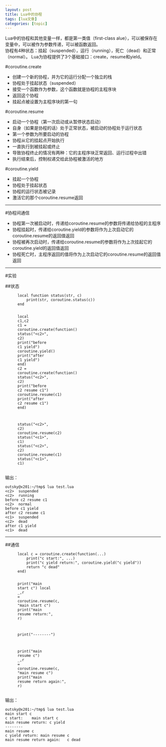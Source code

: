 ```yaml
---
layout: post
title: Lua中的协程 
tags: [lua文章]
categories: [topic]
---
```

<p>Lua中的协程和其他变量一样，都是第一类值（first-class alue），可以被保存在变量中，可以被作为参数传递，可以被函数返回。<br/>
协程有4种状态：挂起（suspended），运行（running），死亡（dead）和正常（normal）。
Lua为协程提供了3个基础接口：create，resume和yield。</p>

<p>#coroutine.create</p>

<ul>
  <li>创建一个新的协程，并为它的运行分配一个独立的栈</li>
  <li>协程处于挂起状态（suspended）</li>
  <li>接受一个函数作为参数，这个函数就是协程的主程序块</li>
  <li>返回这个协程</li>
  <li>挂起点被设置为主程序块的第一句</li>
</ul>

<p>#coroutine.resume</p>

<ul>
  <li>启动一个协程（第一次启动或从暂停状态启动）</li>
  <li>自身（如果是协程的话）处于正常状态，被启动的协程处于运行状态</li>
  <li>第一个参数为所要启动的协程</li>
  <li>协程从它的挂起点开始执行</li>
  <li>一直执行到被挂起或终止</li>
  <li>导致协程终止的情况有两种：它的主程序块正常返回、运行过程中出错</li>
  <li>执行结束后，控制权递交给此协程被激活的地方</li>
</ul>

<p>#coroutine.yield</p>

<ul>
  <li>挂起一个协程</li>
  <li>协程处于挂起状态</li>
  <li>协程的运行状态被记录</li>
  <li>激活它的那个coroutine.resume返回</li>
</ul>

<hr/>

<p>#协程间通信</p>

<ul>
  <li>协程第一次被启动时，传递给coroutine.resume的参数将传递给协程的主程序</li>
  <li>协程挂起时，传递给coroutine.yield的参数将作为上次启动它的coroutine.resume的返回值返回</li>
  <li>协程被再次启动时，传递给coroutine.resume的参数将作为上次挂起它的coroutine.yield的返回值返回</li>
  <li>协程死亡时，主程序返回的值将作为上次启动它的coroutine.resume的返回值返回</li>
</ul>

<hr/>

<p>#实验</p>

<p>##状态</p>

<figure class="highlight"><pre><code class="language-lua" data-lang="lua"><span class="kd">local</span> <span class="k">function</span> <span class="nf">status</span><span class="p">(</span><span class="n">str</span><span class="p">,</span> <span class="n">c</span><span class="p">)</span>
    <span class="nb">print</span><span class="p">(</span><span class="n">str</span><span class="p">,</span> <span class="nb">coroutine.status</span><span class="p">(</span><span class="n">c</span><span class="p">))</span>
<span class="k">end</span>

<span class="kd">local</span> <span class="n">c1</span><span class="p">,</span><span class="n">c2</span>
<span class="n">c1</span> <span class="o">=</span> <span class="nb">coroutine.create</span><span class="p">(</span><span class="k">function</span><span class="p">()</span>
    <span class="n">status</span><span class="p">(</span><span class="s2">&#34;&lt;c2&gt;&#34;</span><span class="p">,</span> <span class="n">c2</span><span class="p">)</span>
    <span class="nb">print</span><span class="p">(</span><span class="s2">&#34;before c1 yield&#34;</span><span class="p">)</span>
    <span class="nb">coroutine.yield</span><span class="p">()</span>
    <span class="nb">print</span><span class="p">(</span><span class="s2">&#34;after c1 yield&#34;</span><span class="p">)</span>
<span class="k">end</span><span class="p">)</span>
<span class="n">c2</span> <span class="o">=</span> <span class="nb">coroutine.create</span><span class="p">(</span><span class="k">function</span><span class="p">()</span>
    <span class="n">status</span><span class="p">(</span><span class="s2">&#34;&lt;c2&gt;&#34;</span><span class="p">,</span> <span class="n">c2</span><span class="p">)</span>
    <span class="nb">print</span><span class="p">(</span><span class="s2">&#34;before c2 resume c1&#34;</span><span class="p">)</span>
    <span class="nb">coroutine.resume</span><span class="p">(</span><span class="n">c1</span><span class="p">)</span>
    <span class="nb">print</span><span class="p">(</span><span class="s2">&#34;after c2 resume c1&#34;</span><span class="p">)</span>
<span class="k">end</span><span class="p">)</span>

<span class="n">status</span><span class="p">(</span><span class="s2">&#34;&lt;c2&gt;&#34;</span><span class="p">,</span> <span class="n">c2</span><span class="p">)</span>
<span class="nb">coroutine.resume</span><span class="p">(</span><span class="n">c2</span><span class="p">)</span>
<span class="n">status</span><span class="p">(</span><span class="s2">&#34;&lt;c1&gt;&#34;</span><span class="p">,</span> <span class="n">c1</span><span class="p">)</span>
<span class="n">status</span><span class="p">(</span><span class="s2">&#34;&lt;c2&gt;&#34;</span><span class="p">,</span> <span class="n">c2</span><span class="p">)</span>
<span class="nb">coroutine.resume</span><span class="p">(</span><span class="n">c1</span><span class="p">)</span>
<span class="n">status</span><span class="p">(</span><span class="s2">&#34;&lt;c1&gt;&#34;</span><span class="p">,</span> <span class="n">c1</span><span class="p">)</span></code></pre></figure>

<p>输出：</p>

<div class="language-plaintext highlighter-rouge"><div class="highlight"><pre class="highlight"><code>outsky@x201:~/tmp$ lua test.lua 
&lt;c2&gt;	suspended
&lt;c2&gt;	running
before c2 resume c1
&lt;c2&gt;	normal
before c1 yield
after c2 resume c1
&lt;c1&gt;	suspended
&lt;c2&gt;	dead
after c1 yield
&lt;c1&gt;	dead
</code></pre></div></div>

<hr/>

<p>##通信</p>

<figure class="highlight"><pre><code class="language-lua" data-lang="lua"><span class="kd">local</span> <span class="n">c</span> <span class="o">=</span> <span class="nb">coroutine.create</span><span class="p">(</span><span class="k">function</span><span class="p">(</span><span class="o">...</span><span class="p">)</span>
    <span class="nb">print</span><span class="p">(</span><span class="s2">&#34;c start:&#34;</span><span class="p">,</span> <span class="o">...</span><span class="p">)</span>
    <span class="nb">print</span><span class="p">(</span><span class="s2">&#34;c yield return:&#34;</span><span class="p">,</span> <span class="nb">coroutine.yield</span><span class="p">(</span><span class="s2">&#34;c yield&#34;</span><span class="p">))</span>
    <span class="k">return</span> <span class="s2">&#34;c dead&#34;</span>
<span class="k">end</span><span class="p">)</span>

<span class="nb">print</span><span class="p">(</span><span class="s2">&#34;main start c&#34;</span><span class="p">)</span>
<span class="kd">local</span> <span class="n">_</span><span class="p">,</span><span class="n">r</span> <span class="o">=</span> <span class="nb">coroutine.resume</span><span class="p">(</span><span class="n">c</span><span class="p">,</span> <span class="s2">&#34;main start c&#34;</span><span class="p">)</span>
<span class="nb">print</span><span class="p">(</span><span class="s2">&#34;main resume return:&#34;</span><span class="p">,</span> <span class="n">r</span><span class="p">)</span>

<span class="nb">print</span><span class="p">(</span><span class="s2">&#34;--------&#34;</span><span class="p">)</span>

<span class="nb">print</span><span class="p">(</span><span class="s2">&#34;main resume c&#34;</span><span class="p">)</span>
<span class="n">_</span><span class="p">,</span><span class="n">r</span> <span class="o">=</span> <span class="nb">coroutine.resume</span><span class="p">(</span><span class="n">c</span><span class="p">,</span> <span class="s2">&#34;main resume c&#34;</span><span class="p">)</span>
<span class="nb">print</span><span class="p">(</span><span class="s2">&#34;main resume return again:&#34;</span><span class="p">,</span> <span class="n">r</span><span class="p">)</span></code></pre></figure>

<p>输出：</p>

<div class="language-plaintext highlighter-rouge"><div class="highlight"><pre class="highlight"><code>outsky@x201:~/tmp$ lua test.lua 
main start c
c start:	main start c
main resume return:	c yield
--------
main resume c
c yield return:	main resume c
main resume return again:	c dead
</code></pre></div></div>